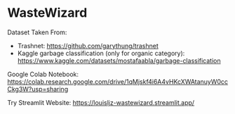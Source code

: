 # WasteWizard

Dataset Taken From: 
- Trashnet: https://github.com/garythung/trashnet
- Kaggle garbage classification (only for organic category): https://www.kaggle.com/datasets/mostafaabla/garbage-classification

Google Colab Notebook: https://colab.research.google.com/drive/1qMjskf4i6A4vHKcXWAtanuyW0ccCkg3W?usp=sharing

Try Streamlit Website: https://louisljz-wastewizard.streamlit.app/

